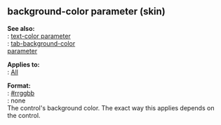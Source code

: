 ## background-color parameter (skin)    
**See also:**    
:   [text-color parameter](/%7Bskin%7D/param/text-color)    
:   [tab-background-color    
    parameter](/%7Bskin%7D/param/tab-background-color)    
<!-- -->    
**Applies to:**    
:   [All](/%7Bskin%7D/control)    
<!-- -->    
**Format:**    
:   [#rrggbb](/%7B%7Bappendix%7D%7D/html-colors)    
:   none    
The control\'s background color. The exact way this applies depends on    
the control.  
